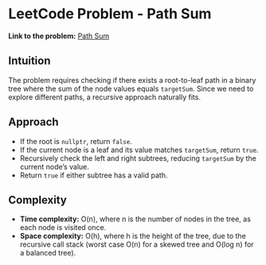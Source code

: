 # LeetCode Problem - Path Sum

**Link to the problem:** [Path Sum](https://leetcode.com/problems/path-sum/)

## Intuition
The problem requires checking if there exists a root-to-leaf path in a binary tree where the sum of the node values equals `targetSum`. Since we need to explore different paths, a recursive approach naturally fits.  

## Approach
- If the root is `nullptr`, return `false`.  
- If the current node is a leaf and its value matches `targetSum`, return `true`.  
- Recursively check the left and right subtrees, reducing `targetSum` by the current node’s value.  
- Return `true` if either subtree has a valid path.  

## Complexity
- **Time complexity:** O(n), where n is the number of nodes in the tree, as each node is visited once.  
- **Space complexity:** O(h), where h is the height of the tree, due to the recursive call stack (worst case O(n) for a skewed tree and O(log n) for a balanced tree).  
